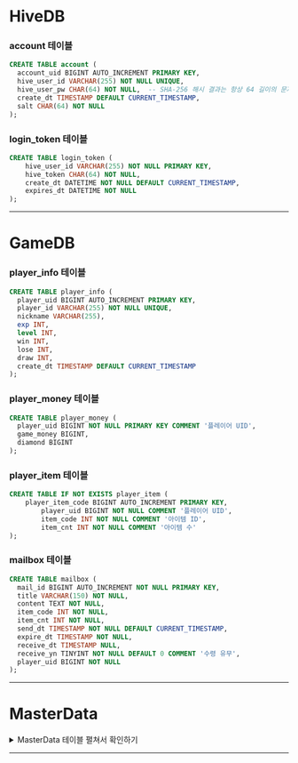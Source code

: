 # HiveDB
### account 테이블
```sql
CREATE TABLE account (
  account_uid BIGINT AUTO_INCREMENT PRIMARY KEY,
  hive_user_id VARCHAR(255) NOT NULL UNIQUE,
  hive_user_pw CHAR(64) NOT NULL,  -- SHA-256 해시 결과는 항상 64 길이의 문자열
  create_dt TIMESTAMP DEFAULT CURRENT_TIMESTAMP,
  salt CHAR(64) NOT NULL
);
```

### login_token 테이블
```sql
CREATE TABLE login_token (
    hive_user_id VARCHAR(255) NOT NULL PRIMARY KEY,
    hive_token CHAR(64) NOT NULL,
    create_dt DATETIME NOT NULL DEFAULT CURRENT_TIMESTAMP,
    expires_dt DATETIME NOT NULL
);
```


---------------------------------------

# GameDB

### player_info 테이블

```sql
CREATE TABLE player_info (
  player_uid BIGINT AUTO_INCREMENT PRIMARY KEY,
  player_id VARCHAR(255) NOT NULL UNIQUE,
  nickname VARCHAR(255),
  exp INT,
  level INT,
  win INT,
  lose INT,
  draw INT,
  create_dt TIMESTAMP DEFAULT CURRENT_TIMESTAMP
);
```

### player_money 테이블

```sql
CREATE TABLE player_money (
  player_uid BIGINT NOT NULL PRIMARY KEY COMMENT '플레이어 UID',
  game_money BIGINT,
  diamond BIGINT
);
```


### player_item 테이블 

```sql
CREATE TABLE IF NOT EXISTS player_item (
	player_item_code BIGINT AUTO_INCREMENT PRIMARY KEY,
    	player_uid BIGINT NOT NULL COMMENT '플레이어 UID',
    	item_code INT NOT NULL COMMENT '아이템 ID',
    	item_cnt INT NOT NULL COMMENT '아이템 수'
);
```


### mailbox 테이블

```sql
CREATE TABLE mailbox (
  mail_id BIGINT AUTO_INCREMENT NOT NULL PRIMARY KEY,
  title VARCHAR(150) NOT NULL,
  content TEXT NOT NULL,
  item_code INT NOT NULL,
  item_cnt INT NOT NULL,
  send_dt TIMESTAMP NOT NULL DEFAULT CURRENT_TIMESTAMP,
  expire_dt TIMESTAMP NOT NULL,
  receive_dt TIMESTAMP NULL,
  receive_yn TINYINT NOT NULL DEFAULT 0 COMMENT '수령 유무',
  player_uid BIGINT NOT NULL
);
```

--------------------
# MasterData

<details>
<summary> MasterData 테이블 펼쳐서 확인하기 </summary>
	
### attendance_reward 테이블
```sql
  CREATE TABLE IF NOT EXISTS attendance_reward (
      day_seq INT,
      reward_item INT,
      item_count INT
  );
```

* 초기 데이터 (임시 수동 입력)
```sql
  INSERT INTO attendance_reward (day_seq, reward_item, item_count) VALUES
  (1, 1, 100), (2, 1, 100), (3, 1, 100), (4, 1, 100), (5, 1, 100), (6, 1, 100), (7, 1, 200), (8, 1, 200), (9, 1, 200), (10, 1, 200),
  (11, 1, 200), (12, 2, 10), (13, 2, 10), (14, 2, 10), (15, 2, 10), (16, 2, 10), (17, 2, 10), (18, 2, 10), (19, 2, 10), (20, 2, 10),
  (21, 2, 10), (22, 2, 10), (23, 2, 20), (24, 2, 20), (25, 2, 20), (26, 2, 20), (27, 2, 20), (28, 2, 20), (29, 2, 20), (30, 2, 20),
  (31, 3, 1);
```

### item 테이블
```sql
  CREATE TABLE item (
    item_code INT,
    name VARCHAR(64) NOT NULL,
    description VARCHAR(128) NOT NULL
  );
```

* 초기 데이터 (임시 수동 입력)
```sql
INSERT INTO item (item_code, name, description) VALUES
(1, 'game_money', '게임 머니(인게임 재화)'),
(2, 'diamond', '다이아몬드(유료 재화)'),
(3, '무르기 아이템', '자신의 차례에 턴을 무를 수 있음'),
(4, '닉네임변경', '기본 닉네임에서 변경할 수 있음');
```


### first_item 테이블
```sql
CREATE TABLE first_item (
    item_code INT,
    count INT
  );
```

* 초기 데이터 (임시 수동 입력)
```sql
INSERT INTO first_item (item_code, count) VALUES
  (1, 1000),
  (3, 1),
  (4, 1);
```


### version 테이블
```sql
CREATE TABLE version (
    app_version VARCHAR(64),
    master_data_version VARCHAR(64)
  );
```

* 초기 데이터 (임시 수동 입력)
```sql
INSERT INTO version (app_version, master_data_version) VALUES
  ('0.1.0', '0.1.0');
```

</details>

---------------------------------------
